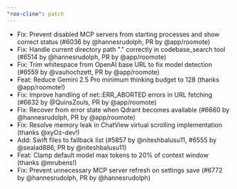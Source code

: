 ```yaml
---
"roo-cline": patch
---
```


- Fix: Prevent disabled MCP servers from starting processes and show correct status (#6036 by @hannesrudolph, PR by @app/roomote)
- Fix: Handle current directory path "." correctly in codebase_search tool (#6514 by @hannesrudolph, PR by @app/roomote)
- Fix: Trim whitespace from OpenAI base URL to fix model detection (#6559 by @vauhochzett, PR by @app/roomote)
- Feat: Reduce Gemini 2.5 Pro minimum thinking budget to 128 (thanks @app/roomote!)
- Fix: Improve handling of net::ERR_ABORTED errors in URL fetching (#6632 by @QuinsZouls, PR by @app/roomote)
- Fix: Recover from error state when Qdrant becomes available (#6660 by @hannesrudolph, PR by @app/roomote)
- Fix: Resolve memory leak in ChatView virtual scrolling implementation (thanks @xyOz-dev!)
- Add: Swift files to fallback list (#5857 by @niteshbalusu11, #6555 by @sealad886, PR by @niteshbalusu11)
- Feat: Clamp default model max tokens to 20% of context window (thanks @mrubens!)
- Fix: Prevent unnecessary MCP server refresh on settings save (#6772 by @hannesrudolph, PR by @hannesrudolph)
